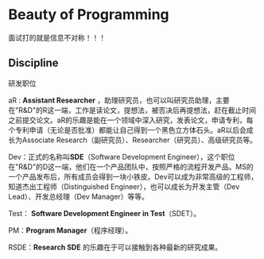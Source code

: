 # Beauty of Programming

面试打的就是信息不对称！！！

## Discipline

研发职位

aR : **Assistant Researcher** ，助理研究员，也可以叫研究员助理，主要在"R&D"的R这一端，工作是读论文，提想法，被否决后再提想法，赶在截止时间之前提交论文。aR的乐趣是能在一个领域中深入研究，发表论文，申请专利，每个专利申请（无论是否批准）都能让自己得到一个黑色立方体石头。aR以后会成长为Associate Research（副研究员）、Researcher（研究员）、高级研究员等。

Dev：正式的名称叫**SDE**（Software Development Engineer），这个职位在"R&D"的D这一端，他们在一个产品团队中，按照严格的流程开发产品。MS的一个产品发布后，所有成员会得到一块小铁皮。Dev可以成为非常高级的工程师，知道杰出工程师（Distinguished Engineer），也可以成长为开发主管（Dev Lead）、开发总经理（Dev Manager）等等。

Test： **Software Development Engineer in Test**（SDET）。

PM：**Program Manager**（程序经理）。

RSDE：**Research SDE** 的乐趣在于可以接触到各种最新的研究成果。